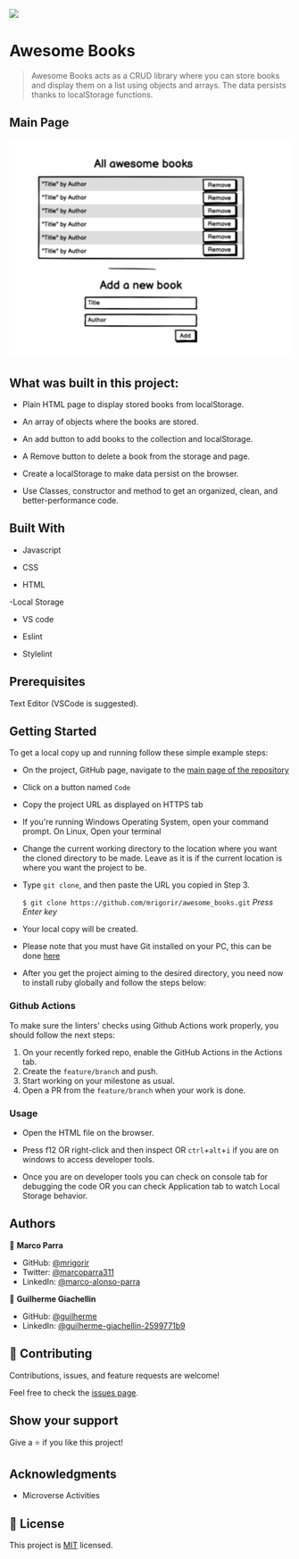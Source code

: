 ![](https://img.shields.io/badge/Microverse-blueviolet)

# Awesome Books

> Awesome Books acts as a CRUD library where you can store books and display them on a list using objects and arrays. The data persists thanks to localStorage functions.

## Main Page
![Screenshot Main Page](assets/images/capture.png)


## What was built in this project:

- Plain HTML page to display stored books from localStorage.

- An array of objects where the books are stored.

- An add button to add books to the collection and localStorage.

- A Remove button to delete a book from the storage and page.

- Create a localStorage to make data persist on the browser.

- Use Classes, constructor and method to get an organized, clean, and better-performance code.


## Built With

- Javascript

- CSS

- HTML

-Local Storage

- VS code

- Eslint

- Stylelint



## Prerequisites

Text Editor (VSCode is suggested).


## Getting Started

To get a local copy up and running follow these simple example steps:

- On the project, GitHub page, navigate to the [main page of the repository](https://github.com/mrigorir/awesome_books/)

- Click on a button named `Code`

- Copy the project URL as displayed on HTTPS tab

- If you're running Windows Operating System, open your command prompt. On Linux, Open your terminal

- Change the current working directory to the location where you want the cloned directory to be made. Leave as it is if the current location is where you want the project to be.

- Type `git clone`, and then paste the URL you copied in Step 3.<br>

  `$ git clone https://github.com/mrigorir/awesome_books.git` <em>Press Enter key</em><br>

- Your local copy will be created.

- Please note that you must have Git installed on your PC, this can be done [here](https://gist.github.com/derhuerst/1b15ff4652a867391f03)

- After you get the project aiming to the desired directory, you need now to install ruby globally and follow the steps below:


### Github Actions

To make sure the linters' checks using Github Actions work properly, you should follow the next steps:

1. On your recently forked repo, enable the GitHub Actions in the Actions tab.
2. Create the `feature/branch` and push.
3. Start working on your milestone as usual.
4. Open a PR from the `feature/branch` when your work is done.

### Usage

- Open the HTML file on the browser.

- Press f12 OR right-click and then inspect OR `ctrl`+`alt`+`i` if you are on windows to access developer tools.

- Once you are on developer tools you can check on console tab for debugging the code OR you can check Application tab to watch Local Storage behavior.


## Authors

👤 **Marco Parra**

- GitHub: [@mrigorir](https://github.com/mrigorir)
- Twitter: [@marcoparra311](https://twitter.com/marcoparra311)
- LinkedIn: [@marco-alonso-parra](https://www.linkedin.com/in/marco-alonso-parra/)

👤 **Guilherme Giachellin**

- GitHub: [@guilherme](https://github.com/GuilhermeGiachellin)
- LinkedIn: [@guilherme-giachellin-2599771b9](https://www.linkedin.com/in/guilherme-giachellin-2599771b9/)


## 🤝 Contributing

Contributions, issues, and feature requests are welcome!

Feel free to check the [issues page](https://github.com/mrigorir/awesome_books/issues).


## Show your support

Give a ⭐️ if you like this project!


## Acknowledgments

- Microverse Activities


## 📝 License

This project is [MIT](https://en.wikipedia.org/wiki/MIT_License) licensed.

